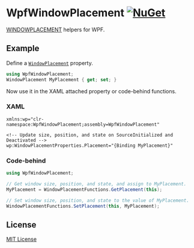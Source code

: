# WpfWindowPlacement [![NuGet](https://img.shields.io/nuget/v/WpfWindowPlacement.svg)](https://www.nuget.org/packages/WpfWindowPlacement)

[WINDOWPLACEMENT](https://docs.microsoft.com/en-us/windows/win32/api/winuser/ns-winuser-windowplacement) helpers for WPF.

## Example

Define a [`WindowPlacement`](WpfWindowPlacement/WindowPlacement.cs) property.

```csharp
using WpfWindowPlacement;
WindowPlacement MyPlacement { get; set; }
```

Now use it in the XAML attached property or code-behind functions.

### XAML

```xaml
xmlns:wp="clr-namespace:WpfWindowPlacement;assembly=WpfWindowPlacement"

<!-- Update size, position, and state on SourceInitialized and Deactivated -->
wp:WindowPlacementProperties.Placement="{Binding MyPlacement}"
```

### Code-behind

```csharp
using WpfWindowPlacement;

// Get window size, position, and state, and assign to MyPlacement.
MyPlacement = WindowPlacementFunctions.GetPlacement(this);

// Set window size, position, and state to the value of MyPlacement.
WindowPlacementFunctions.SetPlacement(this, MyPlacement);
```

## License

[MIT License](LICENSE.md)
